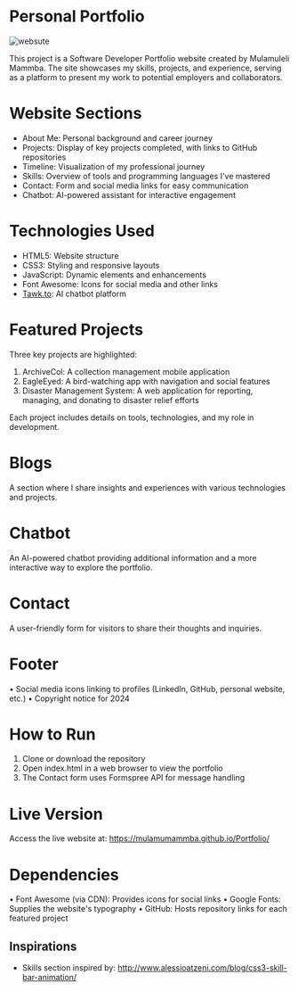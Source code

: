 # Personal Portfolio

![websute](https://github.com/user-attachments/assets/a59b8867-fcdb-421c-b1be-9e94c2cd0c03)


This project is a Software Developer Portfolio website created by Mulamuleli Mammba. The site showcases my skills, projects, and experience, serving as a platform to present my work to potential employers and collaborators.

# Website Sections

- About Me: Personal background and career journey
- Projects: Display of key projects completed, with links to GitHub repositories
- Timeline: Visualization of my professional journey
- Skills: Overview of tools and programming languages I've mastered
- Contact: Form and social media links for easy communication
- Chatbot: AI-powered assistant for interactive engagement

# Technologies Used

- HTML5: Website structure
- CSS3: Styling and responsive layouts
- JavaScript: Dynamic elements and enhancements
- Font Awesome: Icons for social media and other links
- [Tawk.to](http://Tawk.to): AI chatbot platform

# Featured Projects

Three key projects are highlighted:

1. ArchiveCol: A collection management mobile application
2. EagleEyed: A bird-watching app with navigation and social features
3. Disaster Management System: A web application for reporting, managing, and donating to disaster relief efforts

Each project includes details on tools, technologies, and my role in development.

# Blogs

A section where I share insights and experiences with various technologies and projects.

# Chatbot

An AI-powered chatbot providing additional information and a more interactive way to explore the portfolio.

# Contact

A user-friendly form for visitors to share their thoughts and inquiries.

# Footer

• Social media icons linking to profiles (LinkedIn, GitHub, personal website, etc.)
• Copyright notice for 2024

# How to Run

1. Clone or download the repository
2. Open index.html in a web browser to view the portfolio
3. The Contact form uses Formspree API for message handling

# Live Version

Access the live website at: https://mulamumammba.github.io/Portfolio/

# Dependencies

• Font Awesome (via CDN): Provides icons for social links
• Google Fonts: Supplies the website's typography
• GitHub: Hosts repository links for each featured project

## Inspirations

- Skills section inspired by: http://www.alessioatzeni.com/blog/css3-skill-bar-animation/
